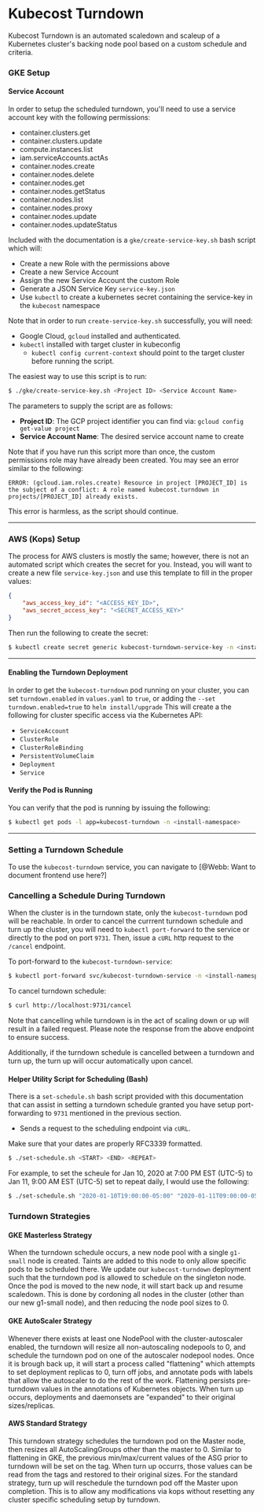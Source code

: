 # Kubecost Turndown
Kubecost Turndown is an automated scaledown and scaleup of a Kubernetes cluster's backing node pool based on a custom schedule and criteria. 

### GKE Setup

#### Service Account
In order to setup the scheduled turndown, you'll need to use a service account key with the following permissions:
- container.clusters.get
- container.clusters.update
- compute.instances.list
- iam.serviceAccounts.actAs
- container.nodes.create
- container.nodes.delete
- container.nodes.get
- container.nodes.getStatus
- container.nodes.list
- container.nodes.proxy
- container.nodes.update
- container.nodes.updateStatus

Included with the documentation is a `gke/create-service-key.sh` bash script which will:
* Create a new Role with the permissions above
* Create a new Service Account
* Assign the new Service Account the custom Role
* Generate a JSON Service Key `service-key.json`
* Use `kubectl` to create a kubernetes secret containing the service-key in the `kubecost` namespace

Note that in order to run `create-service-key.sh` successfully, you will need:
* Google Cloud, `gcloud` installed and authenticated. 
* `kubectl` installed  with target cluster in kubeconfig
    * `kubectl config current-context` should point to the target cluster before running the script.

The easiest way to use this script is to run:

```bash
$ ./gke/create-service-key.sh <Project ID> <Service Account Name>
```
The parameters to supply the script are as follows:
* **Project ID**: The GCP project identifier you can find via: `gcloud config get-value project`
* **Service Account Name**: The desired service account name to create

Note that if you have run this script more than once, the custom permissions role may have already been created. You may see an error similar to the following:
```
ERROR: (gcloud.iam.roles.create) Resource in project [PROJECT_ID] is the subject of a conflict: A role named kubecost.turndown in projects/[PROJECT_ID] already exists.
```
This error is harmless, as the script should continue.

---

### AWS (Kops) Setup

The process for AWS clusters is mostly the same; however, there is not an automated script which creates the secret for you. Instead, you will want to create a new file `service-key.json` and use this template to fill in the proper values:
```json
{
    "aws_access_key_id": "<ACCESS_KEY_ID>",
    "aws_secret_access_key": "<SECRET_ACCESS_KEY>"
}
```

Then run the following to create the secret:
```bash
$ kubectl create secret generic kubecost-turndown-service-key -n <install-namespace> --from-file=service-key.json
```

---

#### Enabling the Turndown Deployment
In order to get the `kubecost-turndown` pod running on your cluster, you can set `turndown.enabled` in `values.yaml` to `true`, or adding the `--set turndown.enabled=true` to `helm install/upgrade` This will create a the following for cluster specific access via the Kubernetes API:
* `ServiceAccount`
* `ClusterRole` 
* `ClusterRoleBinding`
* `PersistentVolumeClaim`
* `Deployment`
* `Service`

#### Verify the Pod is Running
You can verify that the pod is running by issuing the following:

```bash
$ kubectl get pods -l app=kubecost-turndown -n <install-namespace>
```

---
### Setting a Turndown Schedule
To use the `kubecost-turndown` service, you can navigate to [@Webb: Want to document frontend use here?]


### Cancelling a Schedule During Turndown
When the cluster is in the turndown state, only the `kubecost-turndown` pod will be reachable. In order to cancel the currrent turndown schedule and turn up the cluster, you will need to `kubectl port-forward` to the service or directly to the pod on port `9731`. Then, issue a `cURL` http request to the `/cancel` endpoint. 

To port-forward to the `kubecost-turndown-service`:
```bash
$ kubectl port-forward svc/kubecost-turndown-service -n <install-namespace> 9731
```

To cancel turndown schedule:
```bash
$ curl http://localhost:9731/cancel
```

Note that cancelling while turndown is in the act of scaling down or up will result in a failed request. Please note the response from the above endpoint to ensure success.

Additionally, if the turndown schedule is cancelled between a turndown and turn up, the turn up will occur automatically upon cancel. 

#### Helper Utility Script for Scheduling (Bash)
There is a `set-schedule.sh` bash script provided with this documentation that can assist in setting a turndown schedule granted you have setup port-forwarding to `9731` mentioned in the previous section.
* Sends a request to the scheduling endpoint via `cURL`.

Make sure that your dates are properly RFC3339 formatted.

```bash
$ ./set-schedule.sh <START> <END> <REPEAT>
```

For example, to set the scheule for Jan 10, 2020 at 7:00 PM EST (UTC-5) to Jan 11, 9:00 AM EST (UTC-5) set to repeat daily, I would use the following:

```bash
$ ./set-schedule.sh "2020-01-10T19:00:00-05:00" "2020-01-11T09:00:00-05:00" "daily"
```

### Turndown Strategies

#### GKE Masterless Strategy
When the turndown schedule occurs, a new node pool with a single `g1-small` node is created. Taints are added to this node to only allow specific pods to be scheduled there. We update our `kubecost-turndown` deployment such that the turndown pod is allowed to schedule on the singleton node. Once the pod is moved to the new node, it will start back up and resume scaledown. This is done by cordoning all nodes in the cluster (other than our new g1-small node), and then reducing the node pool sizes to 0. 

#### GKE AutoScaler Strategy
Whenever there exists at least one NodePool with the cluster-autoscaler enabled, the turndown will resize all non-autoscaling nodepools to 0, and schedule the turndown pod on one of the autoscaler nodepool nodes. Once it is brough back up, it will start a process called "flattening" which attempts to set deployment replicas to 0, turn off jobs, and annotate pods with labels that allow the autoscaler to do the rest of the work. Flattening persists pre-turndown values in the annotations of Kubernetes objects. When turn up occurs, deployments and daemonsets are "expanded" to their original sizes/replicas.

#### AWS Standard Strategy
This turndown strategy schedules the turndown pod on the Master node, then resizes all AutoScalingGroups other than the master to 0. Similar to flattening in GKE, the previous min/max/current values of the ASG prior to turndown will be set on the tag. When turn up occurrs, those values can be read from the tags and restored to their original sizes. For the standard strategy, turn up will reschedule the turndown pod off the Master upon completion. This is to allow any modifications via kops without resetting any cluster specific scheduling setup by turndown.
